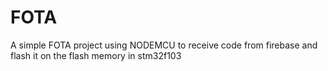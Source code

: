 # FOTA
A simple FOTA project using NODEMCU to receive code from firebase and flash it on the flash memory in stm32f103 
